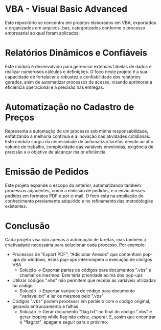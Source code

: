 # VBA - Visual Basic Advanced

Este repositório se concentra em projetos elaborados em VBA, exportados e organizados em arquivos .bas, categorizados conforme o processo empresarial ao qual foram aplicados:

# Relatórios Dinâmicos e Confiáveis

Este módulo é desenvolvido para gerenciar extensas tabelas de dados e realizar numerosos cálculos e definições. 
O foco neste projeto é a sua capacidade de fortalecer a robustez e confiabilidade dos relatórios gerados, além de automatizar processos de acesso, visando aprimorar a eficiência operacional e a precisão nas entregas.

# Automatização no Cadastro de Preços

Representa a automação de um processo sob minha responsabilidade, enfatizando a melhoria contínua e a inovação nas atividades cotidianas. 
Este módulo surgiu da necessidade de automatizar tarefas devido ao alto volume de trabalho, complexidade das variáveis envolvidas, exigência de precisão e o objetivo de alcançar maior eficiência.


# Emissão de Pedidos

Este projeto expande o escopo do anterior, automatizando também processos adjacentes, como a emissão de pedidos, e o envio desses pedidos em formatos PDF e por e-mail. O foco está na ampliação do conhecimento previamente adquirido e no refinamento das metodologias existentes.

# Conclusão

Cada projeto visa não apenas à automação de tarefas, mas também a criativadade necessária para solucionar cada processo. Por exemplo: 
- Processos de "Export PDF", "Adicionar Anexos" que contenham pop-ups do windows, estes pop-ups interrompem a execução de códigos VBA
    - Solução -> Exportar partes de códigos para documentos ".vbs" e chamar os mesmos. Este teria prioridade acima dos pop-ups
- Utilizar códigos ".vbs" não permitem que receba as variáveis utilizadas no código
    - Solução -> Exportar variáveis do código para documento "variavel.txt" e ler os mesmos pelo ".vbs"
- Códigos ".vbs" podem processar em paralelo com o código original, gerando entruncamento e falhas
    - Solução -> Gerar documento "flag.txt" no final do código ".vbs" e gerar looping while flag não existe, esperar. E, assim que encontrar o "flag.txt", apagar e seguir para o próximo.
